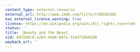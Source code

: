 ```yaml
---
content_type: external-resource
external_url: http://www.imdb.com/title/tt0038348/
has_external_license_warning: true
license: https://en.wikipedia.org/wiki/All_rights_reserved
status: ''
title: _Beauty and the Beast_
uid: 093199c8-a2b3-44d8-b87a-31d4f2860100
wayback_url: ''
---
```

